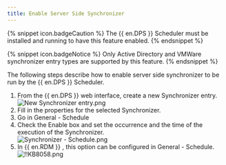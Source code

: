 ```yaml
---
title: Enable Server Side Synchronizer
---
```

{% snippet icon.badgeCaution %}
The {{ en.DPS }} Scheduler must be installed and running to have this feature enabled.
{% endsnippet %}

{% snippet icon.badgeNotice %}
Only Active Directory and VMWare synchronizer entry types are supported by this feature.
{% endsnippet %}

The following steps describe how to enable server side synchronizer to be run by the {{ en.DPS }} Scheduler.

1. From the {{ en.DPS }} web interface, create a new Synchronizer entry.  
![New Synchronizer entry.png](https://webdevolutions.azureedge.net/docs/en/kb/KB8056.png)
1. Fill in the properties for the selected Synchronizer.
1. Go in General - Schedule
1. Check the Enable box and set the occurrence and the time of the execution of the Synchronizer.  
![Synchronizer - Schedule.png](https://webdevolutions.azureedge.net/docs/en/kb/KB8057.png)
1. In {{ en.RDM }} , this option can be configured in General - Schedule.  
![!!KB8058.png](https://webdevolutions.azureedge.net/docs/en/kb/KB8058.png)